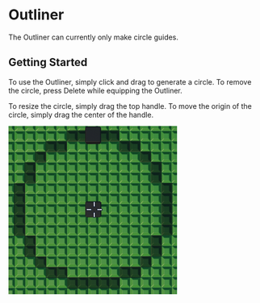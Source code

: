 # Outliner

The Outliner can currently only make circle guides.

## Getting Started

To use the Outliner, simply click and drag to generate a circle. To remove the circle, press Delete while equipping the Outliner.

To resize the circle, simply drag the top handle. To move the origin of the circle, simply drag the center of the handle.

![Outliner Circle](./outlinercircle.png)